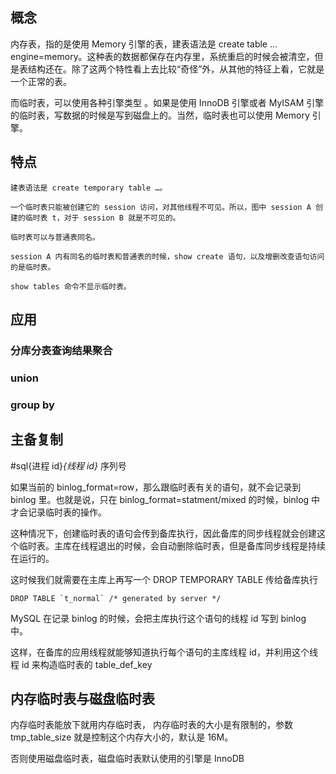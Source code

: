 ## 概念

内存表，指的是使用 Memory 引擎的表，建表语法是 create table … engine=memory。这种表的数据都保存在内存里，系统重启的时候会被清空，但是表结构还在。除了这两个特性看上去比较“奇怪”外，从其他的特征上看，它就是一个正常的表。

而临时表，可以使用各种引擎类型 。如果是使用 InnoDB 引擎或者 MyISAM 引擎的临时表，写数据的时候是写到磁盘上的。当然，临时表也可以使用 Memory 引擎。

## 特点

```text
建表语法是 create temporary table …。

一个临时表只能被创建它的 session 访问，对其他线程不可见。所以，图中 session A 创建的临时表 t，对于 session B 就是不可见的。

临时表可以与普通表同名。

session A 内有同名的临时表和普通表的时候，show create 语句，以及增删改查语句访问的是临时表。

show tables 命令不显示临时表。
```

## 应用

### 分库分表查询结果聚合

### union

### group by

## 主备复制

#sql{进程 id}_{线程 id}_ 序列号

如果当前的 binlog_format=row，那么跟临时表有关的语句，就不会记录到 binlog 里。也就是说，只在 binlog_format=statment/mixed 的时候，binlog 中才会记录临时表的操作。

这种情况下，创建临时表的语句会传到备库执行，因此备库的同步线程就会创建这个临时表。主库在线程退出的时候，会自动删除临时表，但是备库同步线程是持续在运行的。

这时候我们就需要在主库上再写一个 DROP TEMPORARY TABLE 传给备库执行

```text
DROP TABLE `t_normal` /* generated by server */
```

MySQL 在记录 binlog 的时候，会把主库执行这个语句的线程 id 写到 binlog 中。

这样，在备库的应用线程就能够知道执行每个语句的主库线程 id，并利用这个线程 id 来构造临时表的 table_def_key

## 内存临时表与磁盘临时表

内存临时表能放下就用内存临时表， 内存临时表的大小是有限制的，参数 tmp_table_size 就是控制这个内存大小的，默认是 16M。

否则使用磁盘临时表，磁盘临时表默认使用的引擎是 InnoDB


